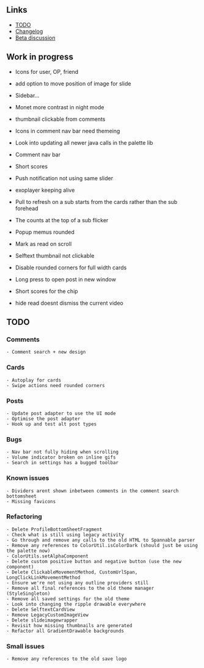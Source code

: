 ## Links

- [TODO](https://todo.syncforreddit.com)
- [Changelog](https://todo.syncforreddit.com/Changelog)
- [Beta discussion](https://todo.syncforreddit.com/discussion)

## Work in progress

- Icons for user, OP, friend

- add option to move position of image for slide
- Sidebar...
- Monet more contrast in night mode
- thumbnail clickable from comments
- Icons in comment nav bar need themeing
- Look into updating all newer java calls in the palette lib
- Comment nav bar
- Short scores
- Push notification not using same slider
- exoplayer keeping alive
- Pull to refresh on a sub starts from the cards rather than the sub forehead
- The counts at the top of a sub flicker
- Popup memus rounded
- Mark as read on scroll
- Selftext thumbnail not clickable	
- Disable rounded corners for full width cards
- Long press to open post in new window
- Short scores for the chip
- hide read doesnt dismiss the current video
	

## TODO

### Comments
	- Comment search + new design

### Cards
	- Autoplay for cards
	- Swipe actions need rounded corners

### Posts 
	- Update post adapter to use the UI mode
	- Optimise the post adapter
	- Hook up and test alt post types

### Bugs
	- Nav bar not fully hiding when scrolling
	- Volume indicator broken on inline gifs
	- Search in settings has a bugged toolbar

### Known issues
	- Dividers arent shown inbetween comments in the comment search bottomsheet
	- Missing favicons

### Refactoring
	- Delete ProfileBottomSheetFragment
	- Check what is still using legacy activity
	- Go through and remove any calls to the old HTML to Spannable parser
	- Remove any references to ColorUtil.isColorDark (should just be using the palette now)
	- ColorUtils.setAlphaComponent
	- Delete custom positive button and negative button (use the new component)
	- Delete ClickableMovementMethod, CustomUrlSpan, LongClickLinkMovementMethod
	- Ensure we're not using any outline providers still
	- Remove all final references to the old theme manager (StyleSingleton)
	- Remove all saved settings for the old theme
	- Look into changing the ripple drawable everywhere
	- Delete SelftextCardView
	- Remove LegacyCustomImageView
	- Delete slideimagewrapper
	- Revisit how missing thumbnails are generated
	- Refactor all GradientDrawable backgrounds

### Small issues
	- Remove any references to the old save logo